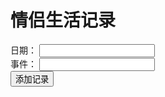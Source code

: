 <!DOCTYPE html>
<html>
  <head>
    <title>情侣生活记录</title>
  </head>
  <body>
    <h1>情侣生活记录</h1>
    <form>
      <label>日期：</label>
      <input type="text" id="date">
      <br>
      <label>事件：</label>
      <input type="text" id="event">
      <br>
      <button type="button" onclick="addRecord()">添加记录</button>
    </form>
    <ul id="records"></ul>
    <script>
      // 从本地存储中读取记录
      var records = JSON.parse(localStorage.getItem("records")) || [];

      // 获取表单元素
      var dateInput = document.getElementById("date");
      var eventInput = document.getElementById("event");
      var recordsList = document.getElementById("records");

      // 渲染记录列表
      function renderRecords() {
        recordsList.innerHTML = "";
        for (var i = 0; i < records.length; i++) {
          var recordItem = document.createElement("li");
          recordItem.textContent = records[i].date + "：" + records[i].event;
          recordsList.appendChild(recordItem);
        }
      }

      // 添加记录函数
      function addRecord() {
        // 获取输入的日期和事件
        var date = dateInput.value;
        var event = eventInput.value;

        // 将记录添加到数组中
        records.push({
          date: date,
          event: event
        });

        // 保存记录到本地存储
        localStorage.setItem("records", JSON.stringify(records));

        // 渲染记录列表
        renderRecords();

        // 清空表单
        dateInput.value = "";
        eventInput.value = "";
      }

      // 初始化页面，渲染记录列表
      renderRecords();
    </script>
  </body>
</html>
